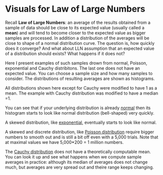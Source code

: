 #  Visuals for Law of Large Numbers
Recall **Law of Large Numbers**: an average of the results obtained from a sample of data should be close to its expected value (usually called a __mean__) and 
will tend to become closer to the expected value as bigger samples are processed. In addition a distribution of the averages will be close to shape of
a normal distribution curve. The question is, how quickly does it converge? And what about LLN assumption that an expected value of a distribution should exists? 
What happens if it does not?

Here I present examples of such samples drown from normal, Poisson, exponential and Cauchy distribitons. The last one does not have an expected value. You can choose a
sample size and how many samples to consider. The distributions of resulting averages are shown as histograms.

All distributions shown here except for Cauchy were modified to have 1 as a mean. The example with Cauchy distribution was modified to have a median =1. 

You can see that if your underlying distribution 
is already [normal](https://www.statisticshowto.com/probability-and-statistics/normal-distributions/) then its histogram starts to look like normal distribution (bell-shaped) very quickly. 

A skewed distribution, like [exponential](https://www.statisticshowto.com/exponential-distribution/),  eventually starts to look like normal. 

A skewed and discrete distribution, like [Poisson distribution](https://www.statisticshowto.com/poisson-distribution/) require bigger numbers to smooth out and
is still a bit off even with a 5,000 trials. 
Note that at maximal values we have 5,000\*200 = 1 million numbers. 

The [Cauchy distribution](https://www.statisticshowto.com/cauchy-distribution-2/) does not have a theoretically computable mean. 
You can look it up and see what happens when we compute sample averages in practice: 
although its median of averages does not change much, but averages are very spread out and theire range keeps changing. 

